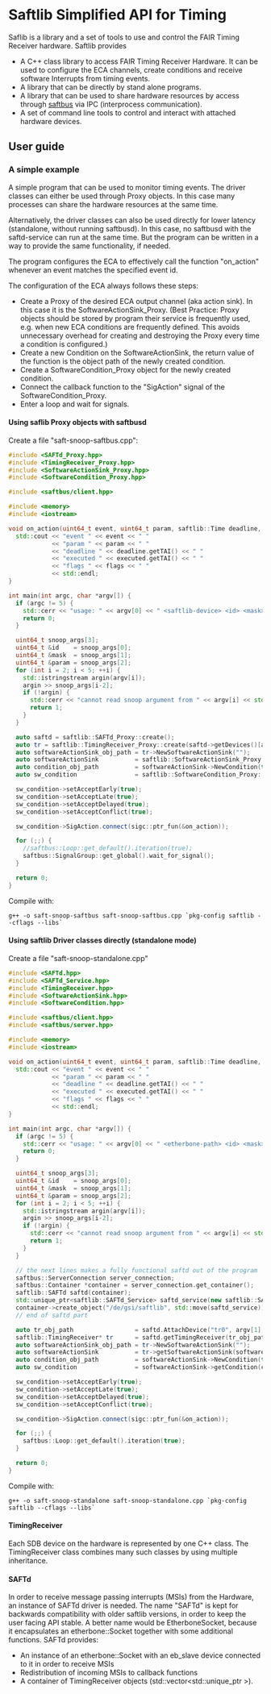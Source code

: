 # Saftlib Simplified API for Timing

Saflib is a library and a set of tools to use and control the FAIR Timing Receiver hardware.
Saftlib provides
  - A C++ class library to access FAIR Timing Receiver Hardware. It can be used to configure the ECA channels, create conditions and receive software Interrupts from timing events. 
  - A library that can be directly by stand alone programs.
  - A library that can be used to share hardware resources by access through [saftbus](../saftbus/README.md) via IPC (interprocess communication).
  - A set of command line tools to control and interact with attached hardware devices.

## User guide

### A simple example

A simple program that can be used to monitor timing events.
The driver classes can either be used through Proxy objects. In this case many processes can share the hardware resources at the same time.

Alternatively, the driver classes can also be used directly for lower latency (standalone, without running saftbusd). In this case, no saftbusd with the saftd-service can run at the same time. But the program can be written in a way to provide the same functionality, if needed. 

The program configures the ECA to effectively call the function "on_action" whenever an event matches the specified event id.

The configuration of the ECA always follows these steps:
  - Create a Proxy of the desired ECA output channel (aka action sink). In this case it is the SoftwareActionSink_Proxy. (Best Practice: Proxy objects should be stored by program their service is frequently used, e.g. when new ECA conditions are frequently defined. This avoids unnecessary overhead for creating and destroying the Proxy every time a condition is configured.)
  - Create a new Condition on the SoftwareActionSink, the return value of the function is the object path of the newly created condition.
  - Create a SoftwareCondition_Proxy object for the newly created condition.
  - Connect the callback function to the "SigAction" signal of the SoftwareCondition_Proxy.
  - Enter a loop and wait for signals.

#### Using saflib Proxy objects with saftbusd
Create a file "saft-snoop-saftbus.cpp":
```C++
#include <SAFTd_Proxy.hpp>
#include <TimingReceiver_Proxy.hpp>
#include <SoftwareActionSink_Proxy.hpp>
#include <SoftwareCondition_Proxy.hpp>

#include <saftbus/client.hpp>

#include <memory>
#include <iostream>

void on_action(uint64_t event, uint64_t param, saftlib::Time deadline, saftlib::Time executed, uint16_t flags) {
  std::cout << "event " << event << " " 
            << "param " << param << " " 
            << "deadline " << deadline.getTAI() << " "
            << "executed " << executed.getTAI() << " " 
            << "flags " << flags << " "
            << std::endl;
}

int main(int argc, char *argv[]) {
  if (argc != 5) {
    std::cerr << "usage: " << argv[0] << " <saftlib-device> <id> <mask> <param>" << std::endl;
    return 0;
  }

  uint64_t snoop_args[3]; 
  uint64_t &id    = snoop_args[0];
  uint64_t &mask  = snoop_args[1];
  uint64_t &param = snoop_args[2];
  for (int i = 2; i < 5; ++i) {
    std::istringstream argin(argv[i]);
    argin >> snoop_args[i-2];
    if (!argin) {
      std::cerr << "cannot read snoop argument from " << argv[i] << std::endl;
      return 1;
    }
  }

  auto saftd = saftlib::SAFTd_Proxy::create();
  auto tr = saftlib::TimingReceiver_Proxy::create(saftd->getDevices()[argv[1]]);
  auto softwareActionSink_obj_path = tr->NewSoftwareActionSink("");
  auto softwareActionSink          = saftlib::SoftwareActionSink_Proxy::create(softwareActionSink_obj_path);
  auto condition_obj_path          = softwareActionSink->NewCondition(true, id, mask, param);
  auto sw_condition                = saftlib::SoftwareCondition_Proxy::create(condition_obj_path);

  sw_condition->setAcceptEarly(true);
  sw_condition->setAcceptLate(true);
  sw_condition->setAcceptDelayed(true);
  sw_condition->setAcceptConflict(true);

  sw_condition->SigAction.connect(sigc::ptr_fun(&on_action));

  for (;;) {
    //saftbus::Loop::get_default().iteration(true); 
    saftbus::SignalGroup::get_global().wait_for_signal();
  }

  return 0;
}
```
Compile with: 

    g++ -o saft-snoop-saftbus saft-snoop-saftbus.cpp `pkg-config saftlib --cflags --libs`

#### Using saftlib Driver classes directly (standalone mode)
Create a file "saft-snoop-standalone.cpp"
```C++
#include <SAFTd.hpp>
#include <SAFTd_Service.hpp>
#include <TimingReceiver.hpp>
#include <SoftwareActionSink.hpp>
#include <SoftwareCondition.hpp>

#include <saftbus/client.hpp>
#include <saftbus/server.hpp>

#include <memory>
#include <iostream>

void on_action(uint64_t event, uint64_t param, saftlib::Time deadline, saftlib::Time executed, uint16_t flags) {
  std::cout << "event " << event << " " 
            << "param " << param << " " 
            << "deadline " << deadline.getTAI() << " "
            << "executed " << executed.getTAI() << " " 
            << "flags " << flags << " "
            << std::endl;
}

int main(int argc, char *argv[]) {
  if (argc != 5) {
    std::cerr << "usage: " << argv[0] << " <etherbone-path> <id> <mask> <param>" << std::endl;
    return 0;
  }

  uint64_t snoop_args[3]; 
  uint64_t &id    = snoop_args[0];
  uint64_t &mask  = snoop_args[1];
  uint64_t &param = snoop_args[2];
  for (int i = 2; i < 5; ++i) {
    std::istringstream argin(argv[i]);
    argin >> snoop_args[i-2];
    if (!argin) {
      std::cerr << "cannot read snoop argument from " << argv[i] << std::endl;
      return 1;
    }
  }

  // the next lines makes a fully functional saftd out of the program 
  saftbus::ServerConnection server_connection;
  saftbus::Container *container = server_connection.get_container();
  saftlib::SAFTd saftd(container); 
  std::unique_ptr<saftlib::SAFTd_Service> saftd_service(new saftlib::SAFTd_Service(&saftd));
  container->create_object("/de/gsi/saftlib", std::move(saftd_service));
  // end of saftd part

  auto tr_obj_path                 = saftd.AttachDevice("tr0", argv[1], 100);                  
  saftlib::TimingReceiver* tr      = saftd.getTimingReceiver(tr_obj_path);                     
  auto softwareActionSink_obj_path = tr->NewSoftwareActionSink("");                            
  auto softwareActionSink          = tr->getSoftwareActionSink(softwareActionSink_obj_path);   
  auto condition_obj_path          = softwareActionSink->NewCondition(true, id, mask, param);  
  auto sw_condition                = softwareActionSink->getCondition(condition_obj_path);     

  sw_condition->setAcceptEarly(true);
  sw_condition->setAcceptLate(true);
  sw_condition->setAcceptDelayed(true);
  sw_condition->setAcceptConflict(true);

  sw_condition->SigAction.connect(sigc::ptr_fun(&on_action));

  for (;;) {
    saftbus::Loop::get_default().iteration(true); 
  }

  return 0;
}
```
Compile with:

    g++ -o saft-snoop-standalone saft-snoop-standalone.cpp `pkg-config saftlib --cflags --libs`
#### TimingReceiver
Each SDB device on the hardware is represented by one C++ class. 
The TimingReceiver class combines many such classes by using multiple inheritance.

#### SAFTd
In order to receive message passing interrupts (MSIs) from the Hardware, an instance of SAFTd driver is needed. 
The name "SAFTd" is kept for backwards compatibility with older saftlib versions, in order to keep the user facing API stable.
A better name would be EtherboneSocket, because it encapsulates an etherbone::Socket together with some additional functions.
SAFTd provides:
 - An instance of an etherbone::Socket with an eb_slave device connected to it in order to receive MSIs
 - Redistribution of incoming MSIs to callback functions
 - A container of TimingReceiver objects (std::vector<std::unique_ptr<TimingReceiver> >). 





